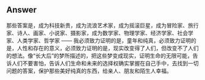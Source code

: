 ## Answer

那些答案是，成为科技新贵，成为流浪艺术家，成为摇滚巨星，成为冒险家、旅行家、诗人、画家、小说家、摄影家，成为数学家、物理学家、经济学家、社会学家、人类学家、哲学家 —— 我必须致力证明的是，童年和纯真，必须致力证明的是，人性和存在的意义，必须致力证明的是，现实改变得了人们，但改变不了人们的想法。像“长大后”的梦所描述的，把这些梦变成现实，证明生命的无限可能，告诉人们不要害怕，告诉人们生命和未来的选择权确实掌握在自己手中，去找到一切问题的答案，保护那些美好纯真的东西，给亲人、朋友和陌生人幸福。
